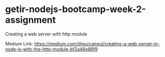 # getir-nodejs-bootcamp-week-2-assignment
Creating a web server with http module

Medium Link: https://medium.com/@gurcangul/creating-a-web-server-in-node-js-with-the-http-module-bf2a46e86f9
